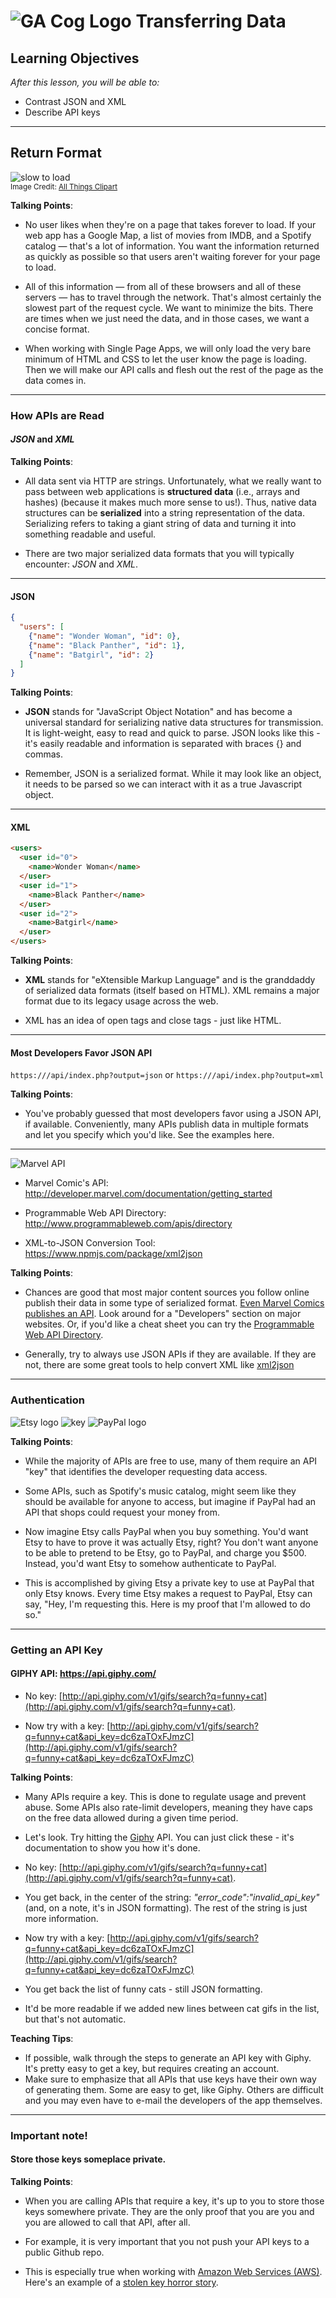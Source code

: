 # ![GA Cog Logo](https://ga-dash.s3.amazonaws.com/production/assets/logo-9f88ae6c9c3871690e33280fcf557f33.png) Transferring Data

## Learning Objectives

*After this lesson, you will be able to:*

- Contrast JSON and XML
- Describe API keys

---

## Return Format

![slow to load](./assets/waiting.jpg)<br>
<sup>Image Credit: [All Things Clipart](http://www.allthingsclipart.com/09/waiting.clipart.htm)<sup>

<aside class="notes">

**Talking Points**:

- No user likes when they're on a page that takes forever to load. If your web app has a Google Map, a list of movies from IMDB, and a Spotify catalog — that's a lot of information. You want the information returned as quickly as possible so that users aren't waiting forever for your page to load.

- All of this information — from all of these browsers and all of these servers — has to travel through the network. That's almost certainly the slowest part of the request cycle. We want to minimize the bits. There are times when we just need the data, and in those cases, we want a concise format.

- When working with Single Page Apps, we will only load the very bare minimum of HTML and CSS to let the user know the page is loading.  Then we will make our API calls and flesh out the rest of the page as the data comes in.

</aside>

---

### How APIs are Read

#### _JSON_ and _XML_

<aside class="notes">

**Talking Points**:

- All data sent via HTTP are strings. Unfortunately, what we really want to pass between web applications is **structured data** (i.e., arrays and hashes) (because it makes much more sense to us!). Thus, native data structures can be **serialized** into a string representation of the data. Serializing refers to taking a giant string of data and turning it into something readable and useful.

- There are two major serialized data formats that you will typically encounter: _JSON_ and _XML_.

</aside>

---

#### JSON

```json
{
  "users": [
    {"name": "Wonder Woman", "id": 0},
    {"name": "Black Panther", "id": 1},
    {"name": "Batgirl", "id": 2}
  ]
}
```

<aside class="notes">

**Talking Points**:

- **JSON** stands for "JavaScript Object Notation" and has become a universal standard for serializing native data structures for transmission. It is light-weight, easy to read and quick to parse. JSON looks like this - it's easily readable and information is separated with braces {} and commas.

- Remember, JSON is a serialized format. While it may look like an object, it needs to be parsed so we can interact with it as a true Javascript object.

</aside>

---

#### XML

```html
<users>
  <user id="0">
    <name>Wonder Woman</name>
  </user>
  <user id="1">
    <name>Black Panther</name>
  </user>
  <user id="2">
    <name>Batgirl</name>
  </user>
</users>
```

<aside class="notes">

**Talking Points**:

- **XML** stands for "eXtensible Markup Language" and is the granddaddy of serialized data formats (itself based on HTML). XML remains a major format due to its legacy usage across the web.

- XML has an idea of open tags and close tags - just like HTML.

</aside>

---

#### Most Developers Favor JSON API

`https:///api/index.php?output=json` or
`https:///api/index.php?output=xml`

<aside class="notes">

**Talking Points**:

- You've probably guessed that most developers favor using a JSON API, if available. Conveniently, many APIs publish data in multiple formats and let you specify which you'd like. See the examples here.

</aside>

---

![Marvel API](./assets/marvel-api.png)



- Marvel Comic's API: http://developer.marvel.com/documentation/getting_started

- Programmable Web API Directory: http://www.programmableweb.com/apis/directory

- XML-to-JSON Conversion Tool: https://www.npmjs.com/package/xml2json

<aside class="notes">

**Talking Points**:

- Chances are good that most major content sources you follow online publish their data in some type of serialized format. [Even Marvel Comics publishes an API](http://developer.marvel.com/documentation/getting_started). Look around for a "Developers" section on major websites. Or, if you'd like a cheat sheet you can try the [Programmable Web API Directory](http://www.programmableweb.com/apis/directory).

- Generally, try to always use JSON APIs if they are available.  If they are not, there are some great tools to help convert XML like [xml2json](https://www.npmjs.com/package/xml2json)

</aside>

---

### Authentication

![Etsy logo](./assets/etsy-logo.jpeg)      ![key](./assets/key.png)      ![PayPal logo](./assets/paypal-logo.png)

<aside class="notes">

**Talking Points**:

- While the majority of APIs are free to use, many of them require an API "key" that identifies the developer requesting data access.

- Some APIs, such as Spotify's music catalog, might seem like they should be available for anyone to access, but imagine if PayPal had an API that shops could request your money from.

- Now imagine Etsy calls PayPal when you buy something. You'd want Etsy to have to prove it was actually Etsy, right? You don't want anyone to be able to pretend to be Etsy, go to PayPal, and charge you $500. Instead, you'd want Etsy to somehow authenticate to PayPal.

- This is accomplished by giving Etsy a private key to use at PayPal that only Etsy knows. Every time Etsy makes a request to PayPal, Etsy can say, "Hey, I'm requesting this. Here is my proof that I'm allowed to do so."

</aside>

---

### Getting an API Key


#### GIPHY API: https://api.giphy.com/

* No key: [http://api.giphy.com/v1/gifs/search?q=funny+cat](http://api.giphy.com/v1/gifs/search?q=funny+cat).

* Now try with a key: [http://api.giphy.com/v1/gifs/search?q=funny+cat&api_key=dc6zaTOxFJmzC](http://api.giphy.com/v1/gifs/search?q=funny+cat&api_key=dc6zaTOxFJmzC)


<aside class="notes">

**Talking Points**:

- Many APIs require a key. This is done to regulate usage and prevent abuse. Some APIs also rate-limit developers, meaning they have caps on the free data allowed during a given time period.

- Let's look. Try hitting the [Giphy](https://api.giphy.com/) API. You can just click these - it's documentation to show you how it's done.

- No key: [http://api.giphy.com/v1/gifs/search?q=funny+cat](http://api.giphy.com/v1/gifs/search?q=funny+cat).

- You get back, in the center of the string: *"error_code":"invalid_api_key"* (and, on a note, it's in JSON formatting). The rest of the string is just more information.

- Now try with a key: [http://api.giphy.com/v1/gifs/search?q=funny+cat&api_key=dc6zaTOxFJmzC](http://api.giphy.com/v1/gifs/search?q=funny+cat&api_key=dc6zaTOxFJmzC)

- You get back the list of funny cats - still JSON formatting.

- It'd be more readable if we added new lines between cat gifs in the list, but that's not automatic.

**Teaching Tips**:

- If possible, walk through the steps to generate an API key with Giphy.  It's pretty easy to get a key, but requires creating an account.
- Make sure to emphasize that all APIs that use keys have their own way of generating them. Some are easy to get, like Giphy. Others are difficult and you may even have to e-mail the developers of the app themselves.

</aside>

---

### Important note!

#### Store those keys someplace private.

<aside class="notes">

**Talking Points**:

- When you are calling APIs that require a key, it's up to you to store those keys somewhere private. They are the only proof that you are you and you are allowed to call that API, after all.

- For example, it is very important that you not push your API keys to a public Github repo.

- This is especially true when working with [Amazon Web Services (AWS)](https://aws.amazon.com/). Here's an example of a [stolen key horror story](https://wptavern.com/ryan-hellyers-aws-nightmare-leaked-access-keys-result-in-a-6000-bill-overnight).

</aside>



